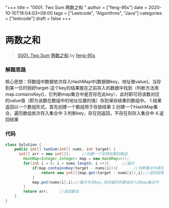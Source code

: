 "+++
title = "0001. Two Sum 两数之和 "
author = ["feng-95s"]
date = 2020-10-10T18:04:03+08:00
tags = ["Leetcode", "Algorithms", "Java"]
categories = ["leetcode"]
draft = false
+++

# 两数之和

> [0001. Two Sum](https://leetcode-cn.com/problems/two-sum/)
> [两数之和](https://leetcode-cn.com/problems/two-sum/solution/liang-shu-zhi-he-by-feng-95s/) by [feng-95s](https://leetcode-cn.com/u/feng-95s/)

### 解题思路
核心思想：将数组中数据依次存入HashMap中[数据做key，地址做value]，当存到某一位时刚好target-这个key的结果能在之前存入的数据中找到（判断方法用map.containsKey()，它判断map集合中是否存在此key），此时即可将该数对应的value值（即为该数在数组中的地址位置的值）存到保存结果的数组中。
1.结果返回以一个数组形式，首先创建一个数组用于存放结果
2.创建一个HashMap集合，遍历数组依次存入集合中
3.判断key，存在则返回，不存在则存入集合中
4.返回结果

### 代码

```java
class Solution {
    public int[] twoSum(int[] nums, int target) {
      int[] arr = new int[2];     //创建一个存放结果的数组 
        HashMap<Integer,Integer> map = new HashMap<>();     
        for(int i = 0; i < nums.length; i ++){      //遍历
            if(map.containsKey(target - nums[i])){       //判断集合中是否存在啊该key
                return new int[]{map.get(target - nums[i]),i};//返回结果
            }
            map.put(nums[i],i);//集合中无key,则将遍历的数组存入到map集合中
        }
        return arr;     //返回数组
    }
}
```